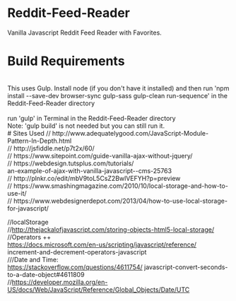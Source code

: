 # Reddit-Feed-Reader
Vanilla Javascript Reddit Feed Reader with Favorites.
<br>
# Build Requirements
<br>
This uses Gulp. Install node (if you don't have it installed) and then run 'npm install --save-dev browser-sync gulp-sass gulp-clean run-sequence' in the Reddit-Feed-Reader directory 
<br>
<br> run 'gulp' in Terminal in the Reddit-Feed-Reader directory
<br> Note: 'gulp build' is not needed but you can still run it.
<br>
# Sites Used
// http://www.adequatelygood.com/JavaScript-Module-Pattern-In-Depth.html
<br>
// http://jsfiddle.net/p7t2x/60/
<br>
// https://www.sitepoint.com/guide-vanilla-ajax-without-jquery/
<br>
// https://webdesign.tutsplus.com/tutorials/
<br>an-example-of-ajax-with-vanilla-javascript--cms-25763
<br>
// http://plnkr.co/edit/mbV9toL5CsZ2BwlVEFYH?p=preview
<br>
// https://www.smashingmagazine.com/2010/10/local-storage-and-how-to-use-it/
<br>
// https://www.webdesignerdepot.com/2013/04/how-to-use-local-storage-for-javascript/
<br>

//localStorage<br>
//http://thejackalofjavascript.com/storing-objects-html5-local-storage/
<br>
//Operators ++<br>
https://docs.microsoft.com/en-us/scripting/javascript/reference/
increment-and-decrement-operators-javascript
<br>
///Date and Time:<br>
https://stackoverflow.com/questions/4611754/
javascript-convert-seconds-to-a-date-object#4611809
<br>
//https://developer.mozilla.org/en-US/docs/Web/JavaScript/Reference/Global_Objects/Date/UTC


